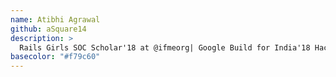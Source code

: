 ```yaml
---
name: Atibhi Agrawal
github: aSquare14
description: >
  Rails Girls SOC Scholar'18 at @ifmeorg| Google Build for India'18 Hackathon Winner | GCI mentor at @publiclab | Promoting diversity and inclusion in tech
basecolor: "#f79c60"
---
```

